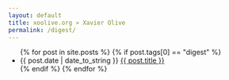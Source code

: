 ```yaml
---
layout: default
title: xoolive.org » Xavier Olive
permalink: /digest/
---
```


<div id="home">

  <ul class="posts">
  {% for post in site.posts %}
      {% if post.tags[0] == "digest" %}
      <li><span>{{ post.date | date_to_string }}</span>
        <i class="far fa-comment" style="color: #aabcbc"></i>
      <a href="{{ post.url }}">{{ post.title }}</a></li>
      {% endif %}
  {% endfor %}
  </ul>

</div>

